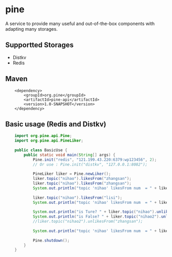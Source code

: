 # pine
A service to provide many useful and out-of-the-box components with adapting many storages.

## Supportted Storages
- Distkv
- Redis

## Maven
        <dependency>
            <groupId>org.pine</groupId>
            <artifactId>pine-api</artifactId>
            <version>1.0-SNAPSHOT</version>
        </dependency>


## Basic usage (Redis and Distkv) 
```Java
    import org.pine.api.Pine;
    import org.pine.api.PineLiker;
    
    public class BasicUse {
        public static void main(String[] args) {
            Pine.init("redis", "121.199.43.220:6379:wp123456", 2);
            // Or use : Pine.init("distkv", "127.0.0.1:8082");
    
            PineLiker liker = Pine.newLiker();
            liker.topic("nihao").likesFrom("zhangsan");
            liker.topic("nihao").likesFrom("zhangsan");
            System.out.println("topic 'nihao' likesFrom num  = " + liker.topic("nihao").count());
    
            liker.topic("nihao").likesFrom("lisi");
            System.out.println("topic 'nihao' likesFrom num  = " + liker.topic("nihao").count());
    
            System.out.println("is Ture? " + liker.topic("nihao").unlikesFrom("zhangsan"));
            System.out.println("is False? " + liker.topic("nihao2").unlikesFrom("zhangsan"));
            //liker.topic("nihao2").unlikesFrom("zhangsan");
    
            System.out.println("topic 'nihao' likesFrom num  = " + liker.topic("nihao").count());
    
            Pine.shutdown();
        }
    }
```